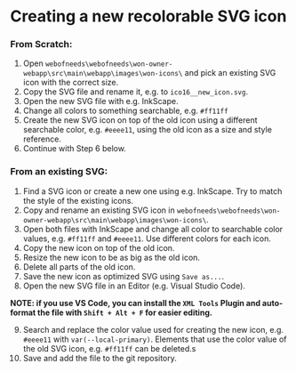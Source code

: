 # Creating a new recolorable SVG icon

### From Scratch:

1.  Open `webofneeds\webofneeds\won-owner-webapp\src\main\webapp\images\won-icons\` and pick an existing SVG icon with the correct size.
2.  Copy the SVG file and rename it, e.g. to `ico16__new_icon.svg`.
3.  Open the new SVG file with e.g. InkScape.
4.  Change all colors to something searchable, e.g. `#ff11ff`
5.  Create the new SVG icon on top of the old icon using a different searchable color, e.g. `#eeee11`, using the old icon as a size and style reference.
6.  Continue with Step 6 below.


### From an existing SVG:

1.  Find a SVG icon or create a new one using e.g. InkScape. Try to match the style of the existing icons. 
2.  Copy and rename an existing SVG icon in `webofneeds\webofneeds\won-owner-webapp\src\main\webapp\images\won-icons\`.
3.  Open both files with InkScape and change all color to searchable color values, e.g. `#ff11ff` and `#eeee11`. Use different colors for each icon.
4.  Copy the new icon on top of the old icon. 
5.  Resize the new icon to be as big as the old icon. 
6.  Delete all parts of the old icon.
7.  Save the new icon as optimized SVG using `Save as...`.
8.  Open the new SVG file in an Editor (e.g. Visual Studio Code).

**NOTE: if you use VS Code, you can install the `XML Tools` Plugin and auto-format the file with `Shift + Alt + F` for easier editing.**

9.  Search and replace the color value used for creating the new icon, e.g. `#eeee11` with `var(--local-primary)`. Elements that use the color value of the old SVG icon, e.g. `#ff11ff` can be deleted.s
10.  Save and add the file to the git repository.

